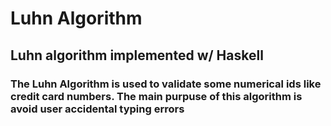 # Luhn Algorithm

## Luhn algorithm implemented w/ Haskell

### The Luhn Algorithm is used to validate some numerical ids like credit card numbers. The main purpuse of this algorithm is avoid user accidental typing errors 
